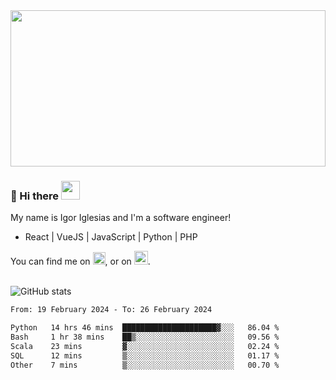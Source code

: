 <img src="https://c.tenor.com/KjVxfRrrncUAAAAd/matrix.gif" width="100%" height="250px">

### 🔭 Hi there <img src="https://raw.githubusercontent.com/MartinHeinz/MartinHeinz/master/wave.gif" width="30px">


My name is Igor Iglesias and I'm a software engineer!
<br>

<ul>
  <li> React | VueJS | JavaScript | Python | PHP </li>
</ul>
You can find me on <a href="https://twitter.com/IgorIglesias5"><img src="https://i.imgur.com/JLLlB5S.png" width="20px"></a>, or on <a href="https://www.linkedin.com/in/igor-iglesias-62478428/"><img src="https://i.imgur.com/PXyIkWx.png" width="22px"></a>.

<br>
<br>

![GitHub stats](https://github-readme-stats.vercel.app/api?username=igoiglesias&show_icons=true&count_private=true&theme=chartreuse-dark&hide_title=true)

<!--START_SECTION:waka-->

```txt
From: 19 February 2024 - To: 26 February 2024

Python   14 hrs 46 mins  █████████████████████▓░░░   86.04 %
Bash     1 hr 38 mins    ██▒░░░░░░░░░░░░░░░░░░░░░░   09.56 %
Scala    23 mins         ▓░░░░░░░░░░░░░░░░░░░░░░░░   02.24 %
SQL      12 mins         ▒░░░░░░░░░░░░░░░░░░░░░░░░   01.17 %
Other    7 mins          ▒░░░░░░░░░░░░░░░░░░░░░░░░   00.70 %
```

<!--END_SECTION:waka-->
